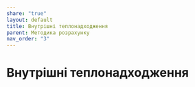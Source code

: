 ```yaml
---
share: "true"
layout: default
title: Внутрішні теплонадходження
parent: Методика розрахунку
nav_order: "3"
---
```


# Внутрішні теплонадходження